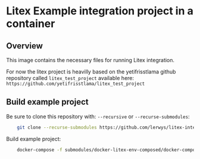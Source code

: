 Litex Example integration project in a container
===============================

Overview
--------

This image contains the necessary files for running
Litex integration.

For now the litex project is heavilly based on the yetifrisstlama
github repository called `litex_test_project` available here:
`https://github.com/yetifrisstlama/litex_test_project`

## Build example project

Be sure to clone this repository with: `--recursive` or `--recurse-submodules`:

```bash
    git clone --recurse-submodules https://github.com/lerwys/litex-intergration
```

Build example project:

```bash
    docker-compose -f submodules/docker-litex-env-composed/docker-compose.yml run --rm -v "$PWD"/litex-integration:/litex-integration litex-env python3 /litex-integration/base_cpu.py build
```
